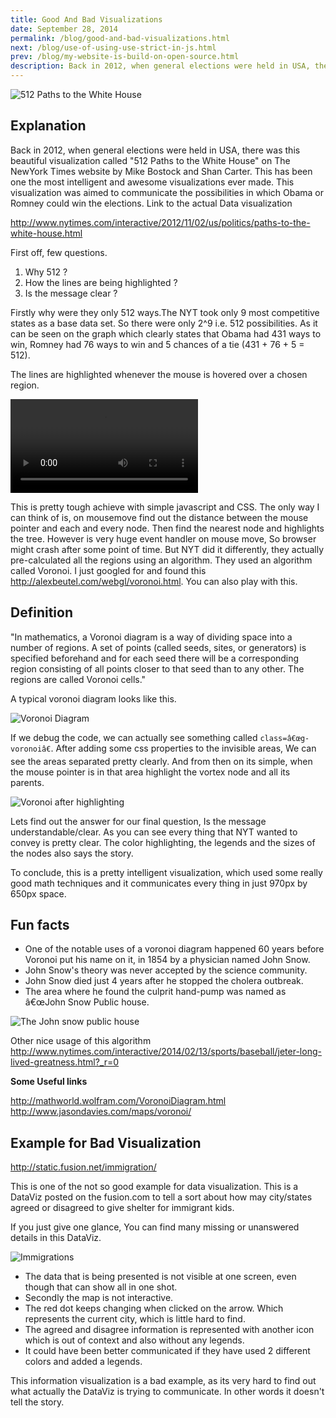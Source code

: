 ```yaml
---
title: Good And Bad Visualizations
date: September 28, 2014
permalink: /blog/good-and-bad-visualizations.html
next: /blog/use-of-using-use-strict-in-js.html
prev: /blog/my-website-is-build-on-open-source.html
description: Back in 2012, when general elections were held in USA, there was this beautiful visualization called "512 Paths to the White House" on The NewYork Times website by Mike Bostock and Shan Carter. This has been one the most...
---
```


![512 Paths to the White House](https://lh3.googleusercontent.com/-euhVjS-FABM/VCjSJZcBMOI/AAAAAAAABZE/eITfjHFFjb8/s0-U-I/1.png)

## Explanation

Back in 2012, when general elections were held in USA, there was this beautiful visualization called "512 Paths to the White House" on The NewYork Times website by Mike Bostock and Shan Carter. This has been one the most intelligent and awesome visualizations ever made. This visualization was aimed to communicate the possibilities in which Obama or Romney could win the elections. Link to the actual Data visualization

http://www.nytimes.com/interactive/2012/11/02/us/politics/paths-to-the-white-house.html

First off, few questions.

1. Why 512 ?
2. How the lines are being highlighted ?
3. Is the message clear ?

Firstly why were they only 512 ways.The NYT took only 9 most competitive states as a base data set. So there were only 2^9 i.e. 512 possibilities. As it can be seen on the graph which clearly states that Obama had 431 ways to win, Romney had 76 ways to win and 5 chances of a tie (431 + 76 + 5 = 512).

The lines are highlighted whenever the mouse is hovered over a chosen region.

<video src="http://c0.videobam.com/storage/33/videos/u/uk/UKogN/encoded.mp4/b9ebf7a0a03a632bd07f5c6e7f6088df/5428f275?ss=64"></video>

This is pretty tough achieve with simple javascript and CSS. The only way I can think of is, on mousemove find out the distance between the mouse pointer and each and every node. Then find the nearest node and highlights the tree. However is very huge event handler on mouse move, So browser might crash after some point of time. But NYT did it differently, they actually pre-calculated all the regions using an algorithm. They used an algorithm called Voronoi. I just googled for and found this http://alexbeutel.com/webgl/voronoi.html. You can also play with this.

## Definition

"In mathematics, a Voronoi diagram is a way of dividing space into a number of regions. A set of points (called seeds, sites, or generators) is specified beforehand and for each seed there will be a corresponding region consisting of all points closer to that seed than to any other. The regions are called Voronoi cells."

A typical voronoi diagram looks like this.

![Voronoi Diagram](https://lh3.googleusercontent.com/-T_Z2tcnC8Y8/VCjSJsA4VvI/AAAAAAAABZc/ZlaROpEwsNQ/s0-U-I/3.png)

If we debug the code, we can actually see something called `class=â€œg-voronoiâ€`. After adding some css properties to the invisible areas, We can see the areas separated pretty clearly. And from then on its simple, when the mouse pointer is in that area highlight the vortex node and all its parents.

![Voronoi after highlighting](https://lh3.googleusercontent.com/-2eOGwWgiBG8/VCjSJfmRWNI/AAAAAAAABZQ/n2F3WKAl44k/s0-U-I/2.png)

Lets find out the answer for our final question, Is the message understandable/clear. As you can see every thing that NYT wanted to convey is pretty clear. The color highlighting, the legends and the sizes of the nodes also says the story.

To conclude, this is a pretty intelligent visualization, which used some really good math techniques and it communicates every thing in just 970px by 650px space.

## Fun facts

- One of the notable uses of a voronoi diagram happened 60 years before Voronoi put his name on it, in 1854 by a physician named John Snow.
- John Snow's theory was never accepted by the science community.
- John Snow died just 4 years after he stopped the cholera outbreak.
- The area where he found the culprit hand-pump was named as â€œJohn Snow Public house.

![The John snow public house](https://lh3.googleusercontent.com/-5XCm45JdOEs/VCjSJzbzyMI/AAAAAAAABZM/gUiT3_mwEDM/s0-U-I/4.png)

Other nice usage of this algorithm
http://www.nytimes.com/interactive/2014/02/13/sports/baseball/jeter-long-lived-greatness.html?_r=0

**Some Useful links**

http://mathworld.wolfram.com/VoronoiDiagram.html
http://www.jasondavies.com/maps/voronoi/

## Example for Bad Visualization

http://static.fusion.net/immigration/

This is one of the not so good example for data visualization. This is a DataViz posted on the fusion.com to tell a sort about how may city/states agreed or disagreed to give shelter for immigrant kids.

If you just give one glance, You can find many missing or unanswered details in this DataViz.

![Immigrations](https://lh3.googleusercontent.com/-ylJ_GZgduVE/VCjSKP1awDI/AAAAAAAABZY/ukC-XPBsV-A/s0-U-I/5.png)

- The data that is being presented is not visible at one screen, even though that can show all in one shot.
- Secondly the map is not interactive.
- The red dot keeps changing when clicked on the arrow. Which represents the current city, which is little hard to find.
- The agreed and disagree information is represented with another icon which is out of context and also without any legends.
- It could have been better communicated if they have used 2 different colors and added a legends.

This information visualization is a bad example, as its very hard to find out what actually the DataViz is trying to communicate. In other words it doesn't tell the story.
